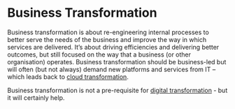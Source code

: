 # Business Transformation
Business transformation is about re-engineering internal processes to better serve the needs of the business and improve the way in which services are delivered. It’s about driving efficiencies and delivering better outcomes, but still focused on the way that a business (or other organisation) operates. Business transformation should be business-led but will often (but not always) demand new platforms and services from IT – which leads back to [cloud transformation](cloud-tx.md).

Business transformation is not a pre-requisite for [digital transformation](digital-tx.md) - but it will certainly help.
